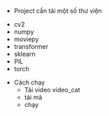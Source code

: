 - Project cần tải một số thư viện 
+ cv2
+ numpy
+ moviepy
+ transformer
+ sklearn
+ PIL
+ torch
- Cách chạy
  + Tải video video_cat
  + tải mã
  + chạy
